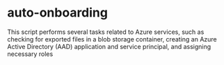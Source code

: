 # auto-onboarding
This script performs several tasks related to Azure services, such as checking for exported files in a blob storage container, creating an Azure Active Directory (AAD) application and service principal, and assigning necessary roles
